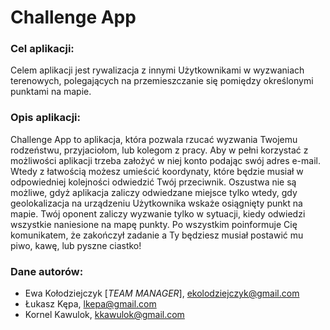 # Challenge App

### Cel aplikacji: 
    
Celem aplikacji jest rywalizacja z innymi Użytkownikami w wyzwaniach terenowych, polegających na przemieszczanie się pomiędzy określonymi punktami na mapie.
 
### Opis aplikacji:

Challenge App to aplikacja, która pozwala rzucać wyzwania Twojemu rodzeństwu, przyjaciołom, lub kolegom z pracy. Aby w pełni korzystać z możliwości aplikacji trzeba założyć w niej konto podając swój adres e-mail. Wtedy z łatwością możesz umieścić koordynaty, które będzie musiał w odpowiedniej kolejności odwiedzić Twój przeciwnik. Oszustwa nie są możliwe, gdyż aplikacja zaliczy odwiedzane miejsce tylko wtedy, gdy geolokalizacja na urządzeniu Użytkownika wskaże osiągnięty punkt na mapie. Twój oponent zaliczy wyzwanie tylko w sytuacji, kiedy odwiedzi wszystkie naniesione na mapę punkty. Po wszystkim poinformuje Cię komunikatem, że zakończył zadanie a Ty będziesz musiał postawić mu piwo, kawę, lub pyszne ciastko!

### Dane autorów:
- Ewa Kołodziejczyk [*TEAM MANAGER*], ekolodziejczyk@gmail.com
- Łukasz Kępa, lkepa@gmail.com
- Kornel Kawulok, kkawulok@gmail.com
